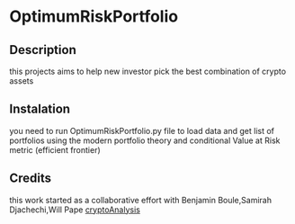 # OptimumRiskPortfolio


## Description

this projects aims to help new investor pick the best combination of crypto assets

## Instalation

you need to run OptimumRiskPortfolio.py file to load data and get list of portfolios using the modern portfolio theory and conditional Value at Risk metric (efficient frontier)

## Credits

this work started as a collaborative effort with  Benjamin Boule,Samirah Djachechi,Will Pape 	[cryptoAnalysis](https://github.com/pysouzhny/GWU_Project_1/)
